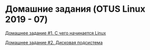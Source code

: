 # Домашние задания (OTUS Linux 2019 - 07)

[Домашнее задание #1. С чего начинается Linux](1/)

[Домашнее задание #2. Дисковая подсистема](2/)
